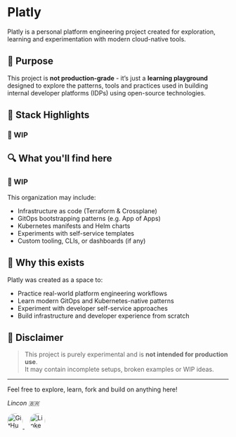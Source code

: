 # Platly

Platly is a personal platform engineering project created for exploration, learning and experimentation with modern cloud-native tools.

## 🎯 Purpose

This project is **not production-grade** - it’s just a **learning playground** designed to explore the patterns, tools and practices used in building internal developer platforms (IDPs) using open-source technologies.

## 🧱 Stack Highlights
### 🚧 WIP

## 🔍 What you'll find here
### 🚧 WIP

This organization may include:

- Infrastructure as code (Terraform & Crossplane)
- GitOps bootstrapping patterns (e.g. App of Apps)
- Kubernetes manifests and Helm charts
- Experiments with self-service templates
- Custom tooling, CLIs, or dashboards (if any)

## 🤔 Why this exists

Platly was created as a space to:
- Practice real-world platform engineering workflows
- Learn modern GitOps and Kubernetes-native patterns
- Experiment with developer self-service approaches
- Build infrastructure and developer experience from scratch

## 📌 Disclaimer

> This project is purely experimental and is **not intended for production use**.  
> It may contain incomplete setups, broken examples or WIP ideas.

---

Feel free to explore, learn, fork and build on anything here!

_Lincon 🇧🇷_
<p align="left">
  <a href="https://github.com/Lincon-Freitas" target="_blank">
    <img src="https://github.com/Lincon-Freitas.png" width="35" style="border-radius: 50%;" alt="GitHub profile" />
  </a>
  &nbsp;&nbsp;
  <a href="https://www.linkedin.com/in/lincon-freitas" target="_blank">
    <img src="https://cdn-icons-png.flaticon.com/512/145/145807.png" width="35" style="border-radius: 50%;" alt="LinkedIn profile" />
  </a>
</p>
